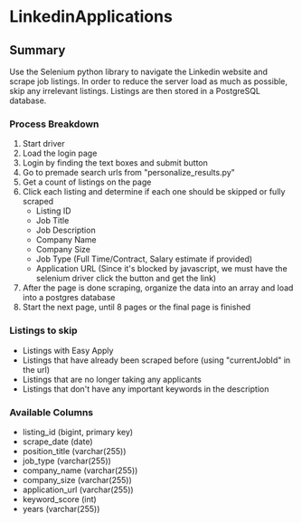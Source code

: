 # LinkedinApplications

## Summary
Use the Selenium python library to navigate the Linkedin website and scrape job listings. In order to reduce the server load as much as possible, skip any irrelevant listings. Listings are then stored in a PostgreSQL database.

### Process Breakdown
1. Start driver
2. Load the login page
3. Login by finding the text boxes and submit button
4. Go to premade search urls from "personalize_results.py"
5. Get a count of listings on the page
6. Click each listing and determine if each one should be skipped or fully scraped
    - Listing ID
    - Job Title
    - Job Description
    - Company Name
    - Company Size
    - Job Type (Full Time/Contract, Salary estimate if provided)
    - Application URL (Since it's blocked by javascript, we must have the selenium driver click the button and get the link)
7. After the page is done scraping, organize the data into an array and load into a postgres database
8. Start the next page, until 8 pages or the final page is finished
### Listings to skip
- Listings with Easy Apply
- Listings that have already been scraped before (using "currentJobId" in the url)
- Listings that are no longer taking any applicants
- Listings that don't have any important keywords in the description
### Available Columns
- listing_id (bigint, primary key)
- scrape_date (date)
- position_title (varchar(255))
- job_type (varchar(255))
- company_name (varchar(255))
- company_size (varchar(255))
- application_url (varchar(255))
- keyword_score (int)
- years (varchar(255))

